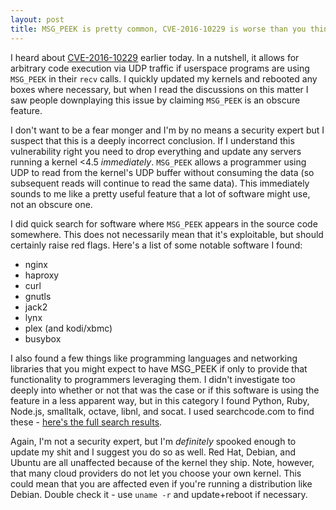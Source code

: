 ```yaml
---
layout: post
title: MSG_PEEK is pretty common, CVE-2016-10229 is worse than you think
---
```


I heard about [CVE-2016-10229](https://nvd.nist.gov/vuln/detail/CVE-2016-10229)
earlier today. In a nutshell, it allows for arbitrary code execution via UDP
traffic if userspace programs are using `MSG_PEEK` in their `recv` calls. I
quickly updated my kernels and rebooted any boxes where necessary, but when I
read the discussions on this matter I saw people downplaying this issue by
claiming `MSG_PEEK` is an obscure feature.

I don't want to be a fear monger and I'm by no means a security expert but I
suspect that this is a deeply incorrect conclusion. If I understand this
vulnerability right you need to drop everything and update any servers running
a kernel &lt;4.5 *immediately*. `MSG_PEEK` allows a programmer using UDP to
read from the kernel's UDP buffer without consuming the data (so subsequent
reads will continue to read the same data). This immediately sounds to me like
a pretty useful feature that a lot of software might use, not an obscure one.

I did quick search for software where `MSG_PEEK` appears in the source code
somewhere. This does not necessarily mean that it's exploitable, but should
certainly raise red flags. Here's a list of some notable software I found:

* nginx
* haproxy
* curl
* gnutls
* jack2
* lynx
* plex (and kodi/xbmc)
* busybox

I also found a few things like programming languages and networking libraries
that you might expect to have MSG_PEEK if only to provide that functionality to
programmers leveraging them. I didn't investigate too deeply into whether or not
that was the case or if this software is using the feature in a less apparent
way, but in this category I found Python, Ruby, Node.js, smalltalk, octave,
libnl, and socat. I used searchcode.com to find these - [here's the full search
results](https://searchcode.com/?q=MSG_PEEK).

Again, I'm not a security expert, but I'm *definitely* spooked enough to update
my shit and I suggest you do so as well. Red Hat, Debian, and Ubuntu are all
unaffected because of the kernel they ship. Note, however, that many cloud
providers do not let you choose your own kernel. This could mean that you are
affected even if you're running a distribution like Debian. Double check it -
use `uname -r` and update+reboot if necessary.
